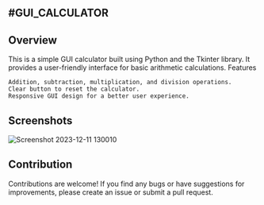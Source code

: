 #GUI_CALCULATOR
-----------------
Overview
----------
This is a simple GUI calculator built using Python and the Tkinter library. It provides a user-friendly interface for basic arithmetic calculations.
Features

    Addition, subtraction, multiplication, and division operations.
    Clear button to reset the calculator.
    Responsive GUI design for a better user experience.

Screenshots
-----------
![Screenshot 2023-12-11 130010](https://github.com/Rushikesh-264/GUI_Calculator/assets/150276077/faa52998-926c-4025-805d-9d243a9a5e83)



Contribution
--------------
Contributions are welcome! If you find any bugs or have suggestions for improvements, please create an issue or submit a pull request.
